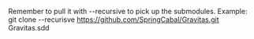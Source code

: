 Remember to pull it with --recursive to pick up the submodules. 
Example: 
git clone --recurisve https://github.com/SpringCabal/Gravitas.git Gravitas.sdd
